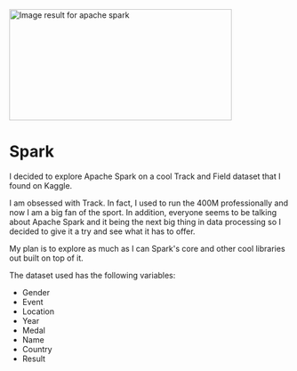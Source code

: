 <img class="irc_mi" src="https://applift-tech-blog-production.s3.amazonaws.com/comfy/blog/posts/facebook_images/000/000/001/original/IMG_6940_2.jpg?1457703618" alt="Image result for apache spark" onload="google.aft&amp;&amp;google.aft(this)" width="400" height="200" style="margin-top: 0px;">

# Spark

I decided to explore Apache Spark on a cool Track and Field dataset that I found on Kaggle.

I am obsessed with Track. In fact, I used to run the 400M professionally and now I am a big fan of the sport. In addition, everyone seems to be talking about Apache Spark and it being the next big thing in data processing so I decided to give it a try and see what it has to offer.

My plan is to explore as much as I can Spark's core and other cool libraries out built on top of it.

The dataset used has the following variables:
- Gender
- Event
- Location
- Year
- Medal
- Name
- Country
- Result



